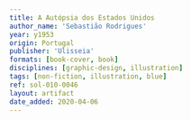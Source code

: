 ```yaml
---
title: A Autópsia dos Estados Unidos
author_name: 'Sebastião Rodrigues'
year: y1953
origin: Portugal
publisher: 'Ulisseia'
formats: [book-cover, book]
disciplines: [graphic-design, illustration]
tags: [non-fiction, illustration, blue]
ref: sol-010-0046
layout: artifact
date_added: 2020-04-06
---
```

